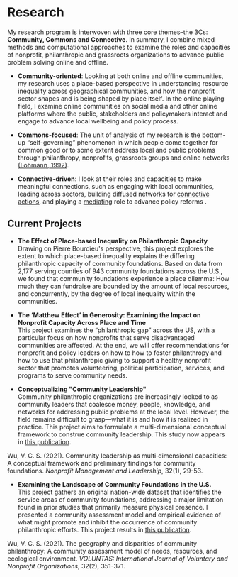 # Research

My research program is interwoven with three core themes–the 3Cs: **Community, Commons and Connective**. In summary, I combine mixed methods and computational approaches to examine the roles and capacities of nonprofit, philanthropic and grassroots organizations to advance public problem solving online and offline. 

* **Community-oriented**: Looking at both online and offline communities, my research uses a place-based perspective in understanding resource inequality across geographical communities, and how the nonprofit sector shapes and is being shaped by place itself. In the online playing field, I examine online communities on social media and other online platforms where the public, stakeholders and policymakers interact and engage to advance local wellbeing and policy process.

* **Commons-focused**: The unit of analysis of my research is the bottom-up “self-governing” phenomenon in which people come together for common good or to some extent address local and public problems through philanthropy, nonprofits, grassroots groups and online networks [(Lohmann, 1992)](https://journals.sagepub.com/doi/pdf/10.1177/089976409202100308?casa_token=Qo-25JS7Hd8AAAAA:Bn8sVo2IwKZVLJZG4_KaPUROHv-JT0RGnZ_NzWjK1UDp1sdA1boPQ-jTtQvjOCev6xOnLvgRLKFk).

* **Connective-driven**: I look at their roles and capacities to make meaningful connections, such as engaging with local communities, leading across sectors, building diffused networks for [connective actions](https://www.tandfonline.com/doi/pdf/10.1080/1369118X.2012.670661?casa_token=4gvQS7S8IGYAAAAA:loshlKFSEc5460Zj3dVVKBj1xC1fYhfiKs8F--7BHsQC3pT85GPgWTE0d_nMq0aQRhH3l9uEjSSF), and playing a [mediating](https://link.springer.com/content/pdf/10.1057/s41309-018-0040-6.pdf) role to advance policy reforms .


## Current Projects

* **The Effect of Place-based Inequality on Philanthropic Capacity**  
Drawing on Pierre Bourdieu's perspective, this project explores the extent to which place-based inequality explains the differing philanthropic capacity of community foundations. Based on data from 2,177 serving counties of 943 community foundations across the U.S., we found that community foundations experience a place dilemma: How much they can fundraise are bounded by the amount of local resources, and concurrently, by the degree of local inequality within the communities. 

*  **The ‘Matthew Effect’ in Generosity: Examining the Impact on Nonprofit Capacity Across Place and Time**  
This project examines the “philanthropic gap” across the US, with a particular focus on how nonprofits that serve disadvantaged communities are affected. At the end, we will offer recommendations for nonprofit and policy leaders on how to how to foster philanthropy and how to use that philanthropic giving to support a healthy nonprofit sector that promotes volunteering, political participation, services, and programs to serve community needs.

* **Conceptualizing "Community Leadership"**   
Community philanthropic organizations are increasingly looked to as community leaders that coalesce money, people, knowledge, and networks for addressing public problems at the local level. However, the field remains difficult to grasp—what it is and how it is realized in practice. This project aims to formulate a multi-dimensional conceptual framework to construe community leadership. This study now appears in [this publication](https://onlinelibrary.wiley.com/doi/pdf/10.1002/nml.21467?casa_token=EKNB8CtSQS8AAAAA:WIbFa9LM6hho4ecxsf64UxrpLIoT7v8rKdFkCVjab5sS7Qat-_1f3EhIZUjsU74zO5pwMeW1k0tco1I).

Wu, V. C. S. (2021). Community leadership as multi‐dimensional capacities: A conceptual framework and preliminary findings for community foundations. _Nonprofit Management and Leadership_, 32(1), 29-53. 

* **Examining the Landscape of Community Foundations in the U.S.**   
This project gathers an original nation-wide dataset that identifies the service areas of community foundations, addressing a major limitation found in prior studies that primarily measure physical presence. I presented a community assessment model and empirical evidence of what might promote and inhibit the occurrence of community philanthropic efforts. This project results in [this publication](https://link.springer.com/content/pdf/10.1007/s11266-019-00180-x.pdf).

Wu, V. C. S. (2021). The geography and disparities of community philanthropy: A community assessment model of needs, resources, and ecological environment. _VOLUNTAS: International Journal of Voluntary and Nonprofit Organizations_, 32(2), 351-371.

